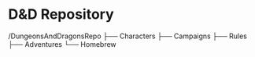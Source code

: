 # D&D Repository 
/DungeonsAndDragonsRepo
   ├── Characters
   ├── Campaigns
   ├── Rules
   ├── Adventures
   └── Homebrew
